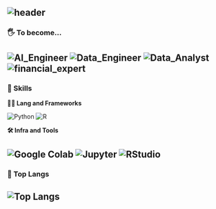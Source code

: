 ![header](https://capsule-render.vercel.app/api?type=waving&color=auto&height=360&text=JUNGYUN+SEO&fontSize=70&fontAlign=50&fontAlignY=50&desc=Wellcome&descSize=20&descAlign=50&descAlignY=60)
---

### 🖐 To become...
![AI_Engineer](https://img.shields.io/badge/Ai_engineer-000000.svg?&style=for-the-badge) ![Data_Engineer](https://img.shields.io/badge/Data_engineer-000000.svg?&style=for-the-badge) ![Data_Analyst](https://img.shields.io/badge/Data_analyst-000000.svg?&style=for-the-badge) ![financial_expert](https://img.shields.io/badge/Financial_expert-000000.svg?&style=for-the-badge) 
---

### 🦾 Skills
**🧑‍💻 Lang and Frameworks**

![Python](https://img.shields.io/badge/python-3776AB.svg?&style=for-the-badge&logo=python&logoColor=white) ![R](https://img.shields.io/badge/r-276DC3.svg?&style=for-the-badge&logo=r&logoColor=white) 

**🛠️ Infra and Tools**

![Google Colab](https://img.shields.io/badge/googlecolab-F9AB00.svg?&style=for-the-badge&logo=googlecolab&logoColor=white) ![Jupyter](https://img.shields.io/badge/jupyter-F37626.svg?&style=for-the-badge&logo=jupyter&logoColor=white) ![RStudio](https://img.shields.io/badge/rstudio-75AADB.svg?&style=for-the-badge&logo=rstudio&logoColor=white) 
---

### 🚌 Top Langs
![Top Langs](https://github-readme-stats.vercel.app/api/top-langs/?username=jungyun22&layout=compact)
---





<!--
**jungyun22/jungyun22** is a ✨ _special_ ✨ repository because its `README.md` (this file) appears on your GitHub profile.

Here are some ideas to get you started:

- 🔭 I’m currently working on ...
- 🌱 I’m currently learning ...
- 👯 I’m looking to collaborate on ...
- 🤔 I’m looking for help with ...
- 💬 Ask me about ...
- 📫 How to reach me: ...
- 😄 Pronouns: ...
- ⚡ Fun fact: ...
-->
